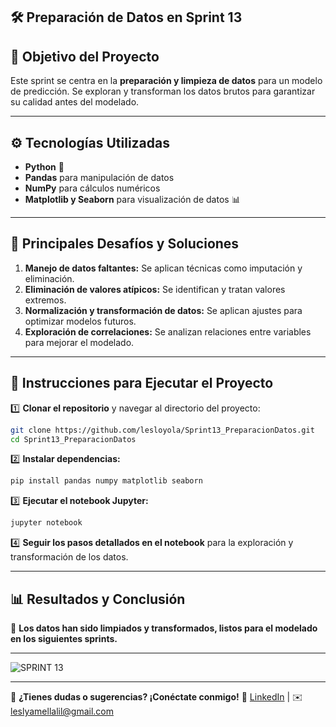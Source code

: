 ## 🛠️ Preparación de Datos en Sprint 13

## 🎯 Objetivo del Proyecto
Este sprint se centra en la **preparación y limpieza de datos** para un modelo de predicción. Se exploran y transforman los datos brutos para garantizar su calidad antes del modelado.

---

## ⚙️ Tecnologías Utilizadas
- **Python** 🐍
- **Pandas** para manipulación de datos
- **NumPy** para cálculos numéricos
- **Matplotlib y Seaborn** para visualización de datos 📊

---

## 🚀 Principales Desafíos y Soluciones
1. **Manejo de datos faltantes:** Se aplican técnicas como imputación y eliminación.
2. **Eliminación de valores atípicos:** Se identifican y tratan valores extremos.
3. **Normalización y transformación de datos:** Se aplican ajustes para optimizar modelos futuros.
4. **Exploración de correlaciones:** Se analizan relaciones entre variables para mejorar el modelado.

---

## 🔧 Instrucciones para Ejecutar el Proyecto
1️⃣ **Clonar el repositorio** y navegar al directorio del proyecto:
```bash
git clone https://github.com/lesloyola/Sprint13_PreparacionDatos.git
cd Sprint13_PreparacionDatos
```
2️⃣ **Instalar dependencias:**
```bash
pip install pandas numpy matplotlib seaborn
```
3️⃣ **Ejecutar el notebook Jupyter:**
```bash
jupyter notebook
```
4️⃣ **Seguir los pasos detallados en el notebook** para la exploración y transformación de los datos.

---

## 📊 Resultados y Conclusión
📌 **Los datos han sido limpiados y transformados, listos para el modelado en los siguientes sprints.**

---

![SPRINT 13](https://github.com/user-attachments/assets/30af1aae-f54f-4cfe-ae28-9e80b4d6b8ac)

---


📩 **¿Tienes dudas o sugerencias? ¡Conéctate conmigo!**
🔗 [LinkedIn](https://www.linkedin.com/in/lesloyola) | ✉️ leslyamellalil@gmail.com
